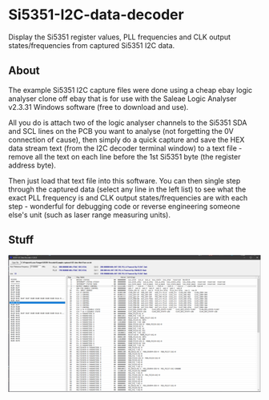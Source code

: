 # Si5351-I2C-data-decoder

Display the Si5351 register values, PLL frequencies and CLK output states/frequencies from captured Si5351 I2C data.

## About

The example Si5351 I2C capture files were done using a cheap ebay
logic analyser clone off ebay that is for use with the Saleae Logic
Analyser v2.3.31 Windows software (free to download and use).

All you do is attach two of the logic analyser channels to the Si5351
SDA and SCL lines on the PCB you want to analyse (not forgetting the
0V connection of cause), then simply do a quick capture and save the
HEX data stream text (from the I2C decoder terminal window) to a text
file - remove all the text on each line before the 1st Si5351 byte
(the register address byte).

Then just load that text file into this software. You can then single
step through the captured data (select any line in the left list) to
see what the exact PLL frequency is and CLK output states/frequencies
are with each step - wonderful for debugging code or reverse engineering
someone else's unit (such as laser range measuring units).

## Stuff

<div align="center">
<img src="/image1.png">
</div>
